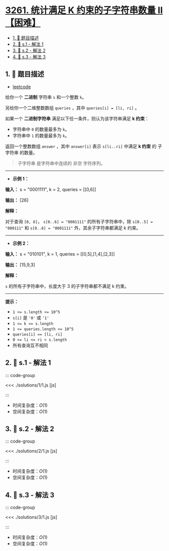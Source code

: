 # [3261. 统计满足 K 约束的子字符串数量 II【困难】](https://github.com/tnotesjs/TNotes.leetcode/tree/main/notes/3261.%20%E7%BB%9F%E8%AE%A1%E6%BB%A1%E8%B6%B3%20K%20%E7%BA%A6%E6%9D%9F%E7%9A%84%E5%AD%90%E5%AD%97%E7%AC%A6%E4%B8%B2%E6%95%B0%E9%87%8F%20II%E3%80%90%E5%9B%B0%E9%9A%BE%E3%80%91)

<!-- region:toc -->

- [1. 📝 题目描述](#1--题目描述)
- [2. 🎯 s.1 - 解法 1](#2--s1---解法-1)
- [3. 🎯 s.2 - 解法 2](#3--s2---解法-2)
- [4. 🎯 s.3 - 解法 3](#4--s3---解法-3)

<!-- endregion:toc -->

## 1. 📝 题目描述

- [leetcode](https://leetcode.cn/problems/count-substrings-that-satisfy-k-constraint-ii/)

给你一个 **二进制** 字符串 `s` 和一个整数 `k`。

另给你一个二维整数数组 `queries` ，其中 `queries[i] = [li, ri]` 。

如果一个 **二进制字符串** 满足以下任一条件，则认为该字符串满足 **k 约束**：

- 字符串中 `0` 的数量最多为 `k`。
- 字符串中 `1` 的数量最多为 `k`。

返回一个整数数组 `answer` ，其中 `answer[i]` 表示 `s[li..ri]` 中满足 **k 约束** 的 子字符串 的数量。

> 子字符串 是字符串中连续的 非空 字符序列。

---

- **示例 1：**

**输入：** s = "0001111", k = 2, queries = [[0,6]]

**输出：** [26]

**解释：**

对于查询 `[0, 6]`， `s[0..6] = "0001111"` 的所有子字符串中，除 `s[0..5] = "000111"` 和 `s[0..6] = "0001111"` 外，其余子字符串都满足 k 约束。

---

- **示例 2：**

**输入：** s = "010101", k = 1, queries = [[0,5],[1,4],[2,3]]

**输出：** [15,9,3]

**解释：**

`s` 的所有子字符串中，长度大于 3 的子字符串都不满足 k 约束。

---

**提示：**

- `1 <= s.length <= 10^5`
- `s[i]` 是 `'0'` 或 `'1'`
- `1 <= k <= s.length`
- `1 <= queries.length <= 10^5`
- `queries[i] == [li, ri]`
- `0 <= li <= ri < s.length`
- 所有查询互不相同

## 2. 🎯 s.1 - 解法 1

::: code-group

<<< ./solutions/1/1.js [js]

:::

- 时间复杂度：$O(1)$
- 空间复杂度：$O(1)$

## 3. 🎯 s.2 - 解法 2

::: code-group

<<< ./solutions/2/1.js [js]

:::

- 时间复杂度：$O(1)$
- 空间复杂度：$O(1)$

## 4. 🎯 s.3 - 解法 3

::: code-group

<<< ./solutions/3/1.js [js]

:::

- 时间复杂度：$O(1)$
- 空间复杂度：$O(1)$
